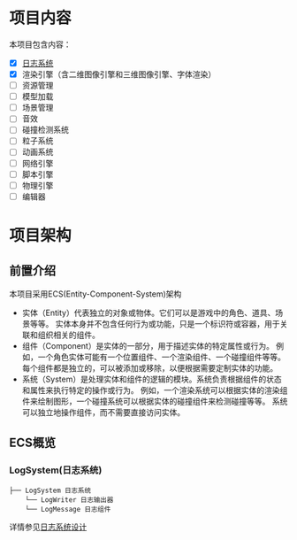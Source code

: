 # 项目内容
本项目包含内容：
-[x] [日志系统](../2-Log/index.md)
-[x] 渲染引擎（含二维图像引擎和三维图像引擎、字体渲染） 
-[ ] 资源管理
-[ ] 模型加载
-[ ] 场景管理
-[ ] 音效
-[ ] 碰撞检测系统
-[ ] 粒子系统
-[ ] 动画系统
-[ ] 网络引擎
-[ ] 脚本引擎
-[ ] 物理引擎
-[ ] 编辑器

# 项目架构
## 前置介绍
本项目采用ECS(Entity-Component-System)架构
- 实体（Entity）代表独立的对象或物体。它们可以是游戏中的角色、道具、场景等等。
实体本身并不包含任何行为或功能，只是一个标识符或容器，用于关联和组织相关的组件。
- 组件（Component）是实体的一部分，用于描述实体的特定属性或行为。
例如，一个角色实体可能有一个位置组件、一个渲染组件、一个碰撞组件等等。
每个组件都是独立的，可以被添加或移除，以便根据需要定制实体的功能。
- 系统（System）是处理实体和组件的逻辑的模块。系统负责根据组件的状态和属性来执行特定的操作或行为。
例如，一个渲染系统可以根据实体的渲染组件来绘制图形，一个碰撞系统可以根据实体的碰撞组件来检测碰撞等等。
系统可以独立地操作组件，而不需要直接访问实体。
## ECS概览
### LogSystem(日志系统)
```
├── LogSystem 日志系统
    └── LogWriter 日志输出器
    └── LogMessage 日志组件
```
详情参见[日志系统设计](../2-Log/index.md)